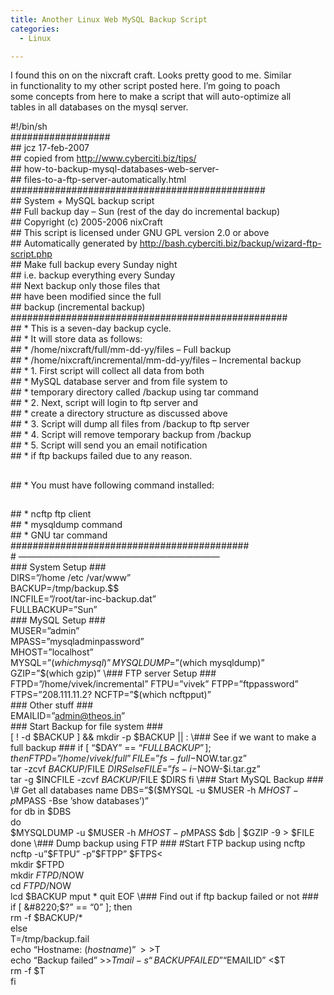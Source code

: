 ```yaml
---
title: Another Linux Web MySQL Backup Script
categories:
  - Linux

---
```

I found this on on the nixcraft craft. Looks pretty good to me. Similar  
in functionality to my other script posted here. I&#8217;m going to poach  
some concepts from here to make a script that will auto-optimize all  
tables in all databases on the mysql server.

#!/bin/sh  
##################  
\## jcz 17-feb-2007  
\## copied from <http://www.cyberciti.biz/tips/>  
\## how-to-backup-mysql-databases-web-server-  
\## files-to-a-ftp-server-automatically.html  
##############################################  
\## System + MySQL backup script  
\## Full backup day &#8211; Sun (rest of the day do incremental backup)  
\## Copyright (c) 2005-2006 nixCraft  
\## This script is licensed under GNU GPL version 2.0 or above  
\## Automatically generated by <http://bash.cyberciti.biz/backup/wizard-ftp-script.php>  
\## Make full backup every Sunday night  
\## i.e. backup everything every Sunday  
\## Next backup only those files that  
\## have been modified since the full  
\## backup (incremental backup)  
##################################################  
\## * This is a seven-day backup cycle.  
\## * It will store data as follows:  
\## * /home/nixcraft/full/mm-dd-yy/files &#8211; Full backup  
\## * /home/nixcraft/incremental/mm-dd-yy/files &#8211; Incremental backup  
\## * 1. First script will collect all data from both  
\## * MySQL database server and from file system to  
\## * temporary directory called /backup using tar command  
\## * 2. Next, script will login to ftp server and  
\## * create a directory structure as discussed above  
\## * 3. Script will dump all files from /backup to ftp server  
\## * 4. Script will remove temporary backup from /backup  
\## * 5. Script will send you an email notification  
\## * if ftp backups failed due to any reason.  
##  
\## * You must have following command installed:  
##  
\## * ncftp ftp client  
\## * mysqldump command  
\## * GNU tar command  
###########################################  
\# ———————————————————————  
\### System Setup ###  
DIRS=”/home /etc /var/www”  
BACKUP=/tmp/backup.$$  
INCFILE=”/root/tar-inc-backup.dat”  
FULLBACKUP=”Sun”  
\### MySQL Setup ###  
MUSER=”admin”  
MPASS=”mysqladminpassword”  
MHOST=”localhost”  
MYSQL=”$(which mysql)”  
MYSQLDUMP=”$(which mysqldump)”  
GZIP=”$(which gzip)”  
\### FTP server Setup ###  
FTPD=”/home/vivek/incremental”  
FTPU=”vivek”  
FTPP=”ftppassword”  
FTPS=”208.111.11.2?  
NCFTP=”$(which ncftpput)”  
\### Other stuff ###  
EMAILID=”admin@theos.in”  
\### Start Backup for file system ###  
[ ! -d $BACKUP ] && mkdir -p $BACKUP || :  
\### See if we want to make a full backup ###  
if [ “$DAY” == “$FULLBACKUP” ]; then  
FTPD=”/home/vivek/full”  
FILE=”fs-full-$NOW.tar.gz”  
tar -zcvf $BACKUP/$FILE $DIRS  
else  
FILE=”fs-i-$NOW-$i.tar.gz”  
tar -g $INCFILE -zcvf $BACKUP/$FILE $DIRS  
fi  
\### Start MySQL Backup ###  
\# Get all databases name  
DBS=”$($MYSQL -u $MUSER -h $MHOST -p$MPASS -Bse ’show databases’)”  
for db in $DBS  
do  
$MYSQLDUMP -u $MUSER -h $MHOST -p$MPASS $db | $GZIP -9 > $FILE  
done  
\### Dump backup using FTP ###  
#Start FTP backup using ncftp  
ncftp -u”$FTPU” -p”$FTPP” $FTPS<  
mkdir $FTPD  
mkdir $FTPD/$NOW  
cd $FTPD/$NOW  
lcd $BACKUP  
mput *  
quit  
EOF  
\### Find out if ftp backup failed or not ###  
if [ &#8220;$?&#8221; == &#8220;0&#8221; ]; then  
rm -f $BACKUP/*  
else  
T=/tmp/backup.fail  
echo “Hostname: $(hostname)” >>$T  
echo “Backup failed” >>$T  
mail -s “BACKUP FAILED” “$EMAILID” <$T  
rm -f $T  
fi